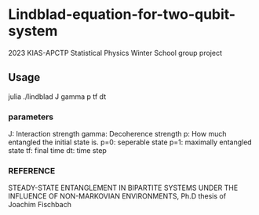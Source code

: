 # Lindblad-equation-for-two-qubit-system
2023 KIAS-APCTP Statistical Physics Winter School group project

## Usage
julia ./lindblad J gamma p tf dt

### parameters
J: Interaction strength
gamma: Decoherence strength
p: How much entangled the initial state is.
  p=0: seperable state
  p=1: maximally entangled state
tf: final time
dt: time step

### REFERENCE
STEADY-STATE ENTANGLEMENT IN BIPARTITE SYSTEMS UNDER THE INFLUENCE OF NON-MARKOVIAN ENVIRONMENTS, Ph.D thesis of Joachim Fischbach

